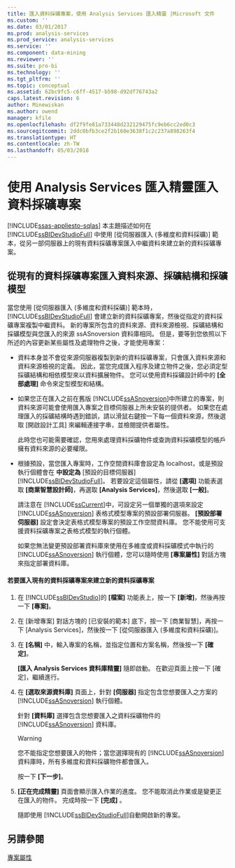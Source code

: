 ```yaml
---
title: 匯入資料採礦專案，使用 Analysis Services 匯入精靈 |Microsoft 文件
ms.custom: ''
ms.date: 03/01/2017
ms.prod: analysis-services
ms.prod_service: analysis-services
ms.service: ''
ms.component: data-mining
ms.reviewer: ''
ms.suite: pro-bi
ms.technology: ''
ms.tgt_pltfrm: ''
ms.topic: conceptual
ms.assetid: 62bc9fc5-c6ff-4517-b598-d92df76743a2
caps.latest.revision: 6
author: Minewiskan
ms.author: owend
manager: kfile
ms.openlocfilehash: df2f9fe81a733448d232129475fc9eb6cc2ed0c3
ms.sourcegitcommit: 2ddc0bfb3ce2f2b160e3638f1c2c237a898263f4
ms.translationtype: HT
ms.contentlocale: zh-TW
ms.lasthandoff: 05/03/2018
---
```

# <a name="import-a-data-mining-project-using-the-analysis-services-import-wizard"></a>使用 Analysis Services 匯入精靈匯入資料採礦專案
[!INCLUDE[ssas-appliesto-sqlas](../../includes/ssas-appliesto-sqlas.md)]
  本主題描述如何在 [!INCLUDE[ssBIDevStudioFull](../../includes/ssbidevstudiofull-md.md)] 中使用 [從伺服器匯入 (多維度和資料採礦)] 範本，從另一部伺服器上的現有資料採礦專案匯入中繼資料來建立新的資料採礦專案。  
  
## <a name="import-data-sources-mining-structures-and-mining-models-from-an-existing-data-mining-project"></a>從現有的資料採礦專案匯入資料來源、採礦結構和採礦模型  
 當您使用 [從伺服器匯入 (多維度和資料採礦)] 範本時，[!INCLUDE[ssBIDevStudioFull](../../includes/ssbidevstudiofull-md.md)] 會建立新的資料採礦專案，然後從指定的資料採礦專案複製中繼資料。 新的專案所包含的資料來源、資料來源檢視、採礦結構和採礦模型與您匯入的來源 ssASnoversion 資料庫相同。 但是，要等到您依照以下所述的內容更新某些屬性及處理物件之後，才能使用專案：  
  
-   資料本身並不會從來源伺服器複製到新的資料採礦專案，只會匯入資料來源和資料來源檢視的定義。 因此，當您完成匯入程序及建立物件之後，您必須定型採礦結構和相依模型來以資料擴展物件。 您可以使用資料採礦設計師中的 **[全部處理]** 命令來定型模型和結構。  
  
-   如果您正在匯入之前在舊版 [!INCLUDE[ssASnoversion](../../includes/ssasnoversion-md.md)]中所建立的專案，則資料來源可能會使用匯入專案之目標伺服器上所未安裝的提供者。 如果您在處理匯入的採礦結構時遇到錯誤，請以滑鼠右鍵按一下每一個資料來源，然後選取 [開啟設計工具] 來編輯連接字串，並檢閱提供者屬性。  
  
     此時您也可能需要確認，您用來處理資料採礦物件或查詢資料採礦模型的帳戶擁有資料來源的必要權限。  
  
-   根據預設，當您匯入專案時，工作空間資料庫會設定為 localhost，或是預設執行個體會在 **中設定為** [預設的目標伺服器] [!INCLUDE[ssBIDevStudioFull](../../includes/ssbidevstudiofull-md.md)]。 若要設定這個屬性，請從 **[選項]** 功能表選取 **[商業智慧設計師]**，再選取 **[Analysis Services]**，然後選取 **[一般]**。  
  
     請注意在 [!INCLUDE[ssCurrent](../../includes/sscurrent-md.md)]中，可設定另一個單獨的選項來設定 [!INCLUDE[ssASnoversion](../../includes/ssasnoversion-md.md)] 表格式模型專案的預設部署伺服器。 **[預設部署伺服器]** 設定會決定表格式模型專案的預設工作空間資料庫。 您不能使用可支援資料採礦專案之表格式模型的執行個體。  
  
     如果您無法變更預設部署資料庫來使用在多維度或資料採礦模式中執行的 [!INCLUDE[ssASnoversion](../../includes/ssasnoversion-md.md)] 執行個體，您可以隨時使用 **[專案屬性]** 對話方塊來指定部署資料庫。  
  
#### <a name="to-create-a-new-data-mining-project-by-importing-an-existing-data-mining-project"></a>若要匯入現有的資料採礦專案來建立新的資料採礦專案  
  
1.  在 [!INCLUDE[ssBIDevStudio](../../includes/ssbidevstudio-md.md)]的 **[檔案]** 功能表上，按一下 **[新增]**，然後再按一下 **[專案]**。  
  
2.  在 [新增專案] 對話方塊的 [已安裝的範本] 底下，按一下 [商業智慧]，再按一下 [Analysis Services]，然後按一下 [從伺服器匯入 (多維度和資料採礦)]。  
  
3.  在 **[名稱]** 中，輸入專案的名稱，並指定位置和方案名稱，然後按一下 **[確定]**。  
  
     **[匯入 Analysis Services 資料庫精靈]** 隨即啟動。 在歡迎頁面上按一下 [確定]，繼續進行。  
  
4.  在 **[選取來源資料庫]** 頁面上，針對 **[伺服器]** 指定包含您想要匯入之方案的 [!INCLUDE[ssASnoversion](../../includes/ssasnoversion-md.md)] 執行個體。  
  
     針對 **[資料庫]** 選擇包含您想要匯入之資料採礦物件的 [!INCLUDE[ssASnoversion](../../includes/ssasnoversion-md.md)] 資料庫。  
  
    > [!WARNING]  
    >  您不能指定您想要匯入的物件；當您選擇現有的 [!INCLUDE[ssASnoversion](../../includes/ssasnoversion-md.md)] 資料庫時，所有多維度和資料採礦物件都會匯入。  
  
     按一下 **[下一步]**。  
  
5.  **[正在完成精靈]** 頁面會顯示匯入作業的進度。 您不能取消此作業或是變更正在匯入的物件。 完成時按一下 **[完成]** 。  
  
     隨即使用 [!INCLUDE[ssBIDevStudioFull](../../includes/ssbidevstudiofull-md.md)]自動開啟新的專案。  
  
## <a name="see-also"></a>另請參閱  
 [專案屬性](../../analysis-services/tabular-models/project-properties-ssas-tabular.md)  
  
  
